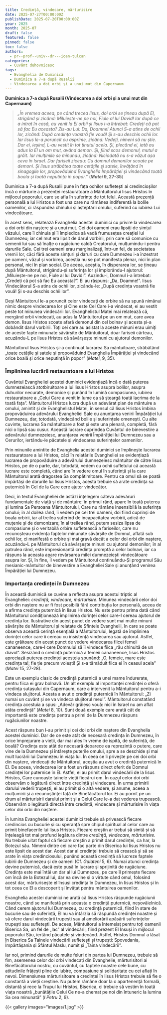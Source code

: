 ```yaml
---
title: Credință, vindecare, mărturisire
date: 2025-07-27T00:00:00Z
publishDate: 2025-07-20T00:00:00Z
year: 2025
month: 2025-07
draft: false
featured: false
pinned: false
toc: false
authors:
  - pr--prof--univ--dr---ioan-tulcan
categories:
  - Cuvânt duhovnicesc
tags:
  - Evanghelia de Duminică
  - Duminica a 7-a după Rusalii
  - Vindecarea a doi orbi și a unui mut din Capernaum 
---
```

**Duminica a 7-a după Rusalii (Vindecarea a doi orbi și a unui mut din Capernaum)**

> _„În vremea aceea, pe când trecea Iisus, doi orbi se țineau după El, strigând și zicând: Miluiește-ne pe noi, Fiule al lui David! Iar după ce a intrat în casă, au venit la El orbii și Iisus i-a întrebat: Credeți că pot să fac Eu aceasta? Zis-au Lui: Da, Doamne! Atunci S-a atins de ochii lor, zicând: După credința voastră fie vouă! Și s-au deschis ochii lor. Iar Iisus le-a poruncit cu asprime, zicând: Vedeți, nimeni să nu știe. Dar ei, ieșind, L-au vestit în tot ținutul acela. Și, plecând ei, iată au adus la El un om mut, având demon. Și, fiind scos demonul, mutul a grăit. Iar mulțimile se minunau, zicând: Niciodată nu s-a văzut așa ceva în Israel. Dar fariseii ziceau: Cu domnul demonilor scoate pe demoni. Și Iisus străbătea toate cetățile și satele, învățând în sinagogile lor, propovăduind Evanghelia Împărăției și vindecând toată boala și toată neputința în popor.”_ (**_Matei_ 9, 27-35**)

Duminica a 7-a după Rusalii pune în fața ochilor sufletești ai credincioșilor încă o mărturie a prezenței restauratoare a Mântuitorului Iisus Hristos în mijlocul poporului, care se afla în suferințe de tot felul. Această prezență personală a lui Hristos a fost una care nu rămânea indiferentă la bolile oamenilor, ci răspundea chinului și așteptării omului, suferind cu iubirea Lui vindecătoare.

În acest sens, relatează Evanghelia acestei duminici cu privire la vindecarea a doi orbi din naștere și a unui mut. Cei doi oameni erau lipsiți de simțul văzului, care îi chinuia și îi împiedica să vadă frumusețea creației lui Dumnezeu; iar cel mut era lipsit de darul vorbirii, prin care să comunice cu semenii lui sau să înalțe o rugăciune caldă Creatorului, mulțumindu-i pentru darurile Sale. Cei trei oameni erau marginalizați, într-un fel, de societatea vremii lor, căci fără aceste simțuri și daruri cu care Dumnezeu i-a înzestrat pe oameni, văzul și vorbirea, aceștia nu se pot manifesta plenar, nici în plan personal, nici în plan social. De aceea, aceștia, în disperarea lor, se țineau după Mântuitorul, strigându-și suferința lor și implorându-I ajutorul: „Miluiește-ne pe noi, Fiule al lui David!”. Auzindu-i, Domnul i-a întrebat: „Credeți că pot să fac Eu aceasta?”. Ei au răspuns: „Da, Doamne!”. Iisus Vindecătorul S-a atins de ochii lor, zicându-le: „După credința voastră fie vouă! Și s-au deschis ochii lor”.

Deși Mântuitorul le-a poruncit celor vindecați de orbire să nu spună nimănui nimic despre vindecarea lor și Cine este Cel Care i-a vindecat, ei au vestit peste tot minunea vindecării lor. Evanghelistul Matei mai relatează că, mergând orbii vindecați, au adus la Mântuitorul pe un om mut, care avea demon. Iisus Hristos scoate afară demonul din cel bolnav și acesta și-a dobândit darul vorbirii. Toți cei care au asistat la aceste minuni erau uimiți de aceste fapte minunate săvârșite de Mântuitorul, doar fariseii cârteau, acuzându-L pe Iisus Hristos că săvârșește minuni cu ajutorul demonilor.

Mântuitorul Iisus Hristos și-a continuat lucrarea Sa mântuitoare, străbătând „toate cetățile și satele și propovăduind Evanghelia Împărăției și vindecând orice boală și orice neputință în popor” (_Matei_, 9, 35).

### Împlinirea lucrării restauratoare a lui Hristos

Cuvântul Evangheliei acestei duminici evidențiază încă o dată puterea dumnezeiască atotbiruitoare a lui Iisus Hristos asupra bolilor, asupra duhurilor necurate, demonice și punând în lumină compasiunea, iubirea restauratoare a „Celui Care a venit în lume ca să șteargă toată lacrima de la toată fața”. Mântuitorul Hristos lucra după un adevărat plan de mântuire a omului, amintit și de Evanghelistul Matei, în sensul că Iisus Hristos îmbina propovăduirea adevărului Evangheliei Sale cu anunțarea venirii Împărăției lui Dumnezeu, dar, totodată, vindecând bolile și suferințele omenești. Cu alte cuvinte, lucrarea Sa mântuitoare a fost și este una plenară, completă, fără nici o lipsă sau cusur. Această lucrare cuprindea Cuvântul de binevestire a adevărului dumnezeiesc, anunțarea venirii Împărăției lui Dumnezeu sau a Cerurilor, iertându-le păcatele și vindecarea suferințelor oamenilor.

Prin minunile amintite de Evanghelia acestei duminici se împlinește lucrarea restauratoare a lui Hristos, căci în relatările Evangheliei se evidențiază lucrarea de propovăduire a adevărului dumnezeiesc mântuitor de către Iisus Hristos, pe de o parte, dar, totodată, vedem cu ochii sufletului că această lucrare este completă, când are în vedere omul în suferință și la care Mântuitorul arată dragostea Sa compătimitoare. Pentru ca omul să se poată împărtăși de darurile lui Iisus Hristos, acesta trebuie să arate credința sa puternică în Cel de la Care cere ajutor vindecător.

Deci, în textul Evangheliei de astăzi înțelegem câteva adevăruri fundamentale de viață și de mântuire: în primul rând, apare în toată puterea și lumina Sa Persoana Mântuitorului, Care nu rămâne insensibilă la suferința omului; în al doilea rând, îi vedem pe cei trei oameni, doi fiind cuprinși de boala orbirii, iar al treilea suferind de incapacitatea vorbirii, adică de muțenie și de demonizare; în al treilea rând, putem sesiza lipsa de compasiune și o veritabilă orbire sufletească a fariseilor, care nu recunoșteau evidența faptelor minunate săvârșite de Domnul, aflată sub ochii lor, ci manifestă o orbire și mai gravă decât a celor doi orbi din naștere, acuzându-L pe Mântuitorul că săvârșește minuni cu ajutorul demonilor; în al patrulea rând, este impresionantă credința promptă a celor bolnavi, iar ca răspuns la aceasta apare revărsarea milei dumnezeiești vindecătoare asupra lor. Și, în fine, Îl vedem pe Mântuitorul continuându-Și programul Său mesianic-mântuitor de binevestire a Evangheliei Sale și anunțând venirea Împărăției lui Dumnezeu.

### Importanța credinței în Dumnezeu

În această duminică se cuvine a reflecta asupra acestui triptic al Evangheliei: _credință, vindecare, mărturisire_. Minunea vindecării celor doi orbi din naștere nu ar fi fost posibilă fără contribuția lor personală, aceea de a afirma credința puternică în Iisus Hristos. Nu este pentru prima dată când Mântuitorul condiționează împlinirea dorinței celor care-I cereau ajutorul de credința lor. Ilustrative din acest punct de vedere sunt mai multe minuni săvârșite de Mântuitorul și relatate de Sfintele Evanghelii, în care se poate observa această cerință esențială a Mântuitorului, legată de împlinirea dorinței celor care îi cereau cu insistență vindecarea sau ajutorul. Astfel, este grăitoare din acest punct de vedere vindecarea fiicei femeii cananeence, care-I cere Domnului să îi vindece fiica „rău chinuită de un diavol”. Sesizând o credință puternică a femeii cananeence, Iisus Hristos apreciază puterea credinței acesteia spunând: „O, femeie, mare este credința ta!; fie ție precum voiești! Și s-a tămăduit fiica ei în ceasul acela” (_Matei_ 15, 27-28).

Este un exemplu clasic de credință puternică a unei mame îndurerate, pentru fiica ei grav bolnavă. Un alt exemplu al importanței credinței o oferă credința sutașului din Capernaum, care a intervenit la Mântuitorul pentru a-i vindeca slujitorul. Acesta a avut o credință puternică în Mântuitorul: „Zi numai un cuvânt și se va vindeca slujitorul meu!”. Mântuitorul constatând credința acestuia a spus: „Adevăr grăiesc vouă: nici în Israel nu am aflat atâta credință” (_Matei_ 8, 10). Sunt două exemple care arată cât de importantă este credința pentru a primi de la Dumnezeu răspuns rugăciunilor noastre.

Acest răspuns bun l-au primit și cei doi orbi din naștere din Evanghelia acestei duminici. Dar de ce este atât de necesară credința în Dumnezeu, în orice împrejurare a vieții, dar mai ales în vreme de ispită, de suferință, de boală? Credința este atât de necesară deoarece ea reprezintă o putere, care vine de la Dumnezeu și întărește puterile omului, spre a se deschide și mai mult lucrării lui Dumnezeu în viața lui. În ceea ce îi privește pe cei doi orbi din naștere, vindecați de Mântuitorul, aceștia au avut o credință puternică în El. De aceea, vindecarea lor a fost un răspuns direct oferit de Domnul credinței lor puternice în El. Astfel, ei au primit darul vindecării de la Iisus Hristos, Care cunoaște tainele vieții fiecărui om. În cazul celor doi orbi observăm o legătură direct între credință și vindecare. În urma primirii darului vederii trupești, ei au primit și o altă vedere, și anume, aceea a mulțumirii și a recunoștinței față de Binefăcătorul lor. Ei au pornit pe un drum al mărturisirii darului primit și a Celui Care le-a dat vederea trupească. Observăm o legătură directă între credință, vindecare și mărturisire în viața celor doi orbi din naștere.

În lumina Evangheliei acestei duminici trebuie să privească fiecare credincios cu bucurie și cu speranță spre chipul spiritual al celor care au primit binefacerile lui Iisus Hristos. Fiecare creștin ar trebui să simtă și să înțeleagă tot mai profund legătura dintre _credință, vindecare, mărturisire_. Nu trebuie uitat faptul că fiecare creștin a primit darul credinței, ca har, la Botezul său. Nimeni dintre cei care fac parte din Biserica lui Iisus Hristos nu este lipsit de acest dar. Acest dar al credinței trebuie să crească și să se arate în viața credinciosului, punând această credință să lucreze faptele iubirii de Dumnezeu și de oameni (Cf. _Galateni_ 5, 6). Numai atunci credința devine puternică, dacă este pusă în lucrare și sprijinită de rugăciune. Credința este mai întâi un dar al lui Dumnezeu, pe care îl primește fiecare om încă de la Botezul lui, dar ea devine și o virtute când omul, folosind acest dar, mărturisește el însuși credința în Dumnezeu, în Iisus Hristos și în tot ceea ce El a descoperit și învățat pentru mântuirea oamenilor.

Evanghelia acestei duminici ne arată că Iisus Hristos răspunde rugăciunii noastre, când se manifestă prin aceasta o credință puternică, neșovăielnică. Când cerem ajutorul lui Dumnezeu, cu credință puternică, fiind în stare de bucurie sau de suferință, El nu va întârzia să răspundă credinței noastre și să ofere darul vindecării trupești sau al ameliorării apăsării suferințelor trupești sau sufletești. De aceea, Mântuitorul a întemeiat pentru toți oamenii Biserica Sa, un fel de „lac” al vindecării, fiind prezent El Însuși în mijlocul poporului Său, iertând păcatele și vindecând. Astfel, Hristos Domnul a lăsat în Biserica Sa Tainele vindecării sufletești și trupești: Spovedania, Împărtășania și Sfântul Maslu, numit și „Taina vindecării”.

Iar noi, primind darurile de multe feluri din partea lui Dumnezeu, trebuie să fim, asemenea celor doi orbi vindecați din Evanghelie, mărturisitori ai Binefăcătorului nostru, cu cuvântul, cu faptele noastre cele bune, cu atitudinile frățești pline de iubire, compasiune și solidaritate cu cei aflați în nevoi. Dimensiunea mărturisitoare a credinței în Iisus Hristos trebuie să fie o constantă a vieții creștine. Nu putem rămâne doar la o apartenență formală, distantă și rece la Trupul lui Hristos, Biserica, ci trebuie să vestim în toată viața noastră „bunătățile Celui Ce ne-a chemat pe noi din întuneric la lumina Sa cea minunată” (_I Petru_ 2, 9).

{{< gallery images="images/1.jpg" >}}